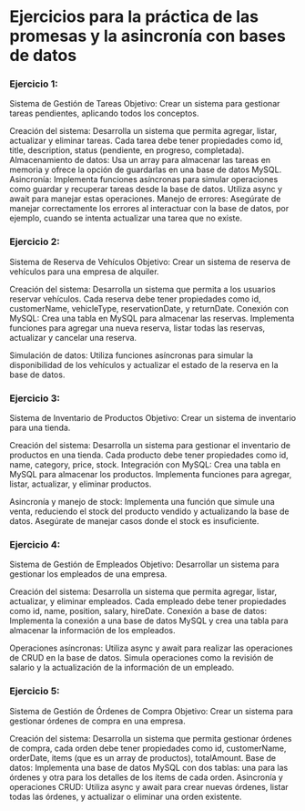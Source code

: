 # Ejercicios para la práctica de las promesas y la asincronía con bases de datos

### Ejercicio 1: 

Sistema de Gestión de Tareas
Objetivo: Crear un sistema para gestionar tareas pendientes, aplicando todos los conceptos.

Creación del sistema: Desarrolla un sistema que permita agregar, listar, actualizar y eliminar tareas. Cada tarea debe tener propiedades como id, title, description, status (pendiente, en progreso, completada).
Almacenamiento de datos: Usa un array para almacenar las tareas en memoria y ofrece la opción de guardarlas en una base de datos MySQL.
Asincronía: Implementa funciones asíncronas para simular operaciones como guardar y recuperar tareas desde la base de datos. Utiliza async y await para manejar estas operaciones.
Manejo de errores: Asegúrate de manejar correctamente los errores al interactuar con la base de datos, por ejemplo, cuando se intenta actualizar una tarea que no existe.

### Ejercicio 2: 

Sistema de Reserva de Vehículos
Objetivo: Crear un sistema de reserva de vehículos para una empresa de alquiler.

Creación del sistema: Desarrolla un sistema que permita a los usuarios reservar vehículos. Cada reserva debe tener propiedades como id, customerName, vehicleType, reservationDate, y returnDate.
Conexión con MySQL: Crea una tabla en MySQL para almacenar las reservas. Implementa funciones para agregar una nueva reserva, listar todas las reservas, actualizar y cancelar una reserva.

Simulación de datos: Utiliza funciones asíncronas para simular la disponibilidad de los vehículos y actualizar el estado de la reserva en la base de datos.

### Ejercicio 3: 

Sistema de Inventario de Productos
Objetivo: Crear un sistema de inventario para una tienda.

Creación del sistema: Desarrolla un sistema para gestionar el inventario de productos en una tienda. Cada producto debe tener propiedades como id, name, category, price, stock.
Integración con MySQL: Crea una tabla en MySQL para almacenar los productos. Implementa funciones para agregar, listar, actualizar, y eliminar productos.

Asincronía y manejo de stock: Implementa una función que simule una venta, reduciendo el stock del producto vendido y actualizando la base de datos. Asegúrate de manejar casos donde el stock es insuficiente.

### Ejercicio 4: 

Sistema de Gestión de Empleados
Objetivo: Desarrollar un sistema para gestionar los empleados de una empresa.

Creación del sistema: Desarrolla un sistema que permita agregar, listar, actualizar, y eliminar empleados. Cada empleado debe tener propiedades como id, name, position, salary, hireDate.
Conexión a base de datos: Implementa la conexión a una base de datos MySQL y crea una tabla para almacenar la información de los empleados.

Operaciones asíncronas: Utiliza async y await para realizar las operaciones de CRUD en la base de datos. Simula operaciones como la revisión de salario y la actualización de la información de un empleado.


### Ejercicio 5: 

Sistema de Gestión de Órdenes de Compra
Objetivo: Crear un sistema para gestionar órdenes de compra en una empresa.

Creación del sistema: Desarrolla un sistema que permita gestionar órdenes de compra, cada orden debe tener propiedades como id, customerName, orderDate, items (que es un array de productos), totalAmount.
Base de datos: Implementa una base de datos MySQL con dos tablas: una para las órdenes y otra para los detalles de los ítems de cada orden.
Asincronía y operaciones CRUD: Utiliza async y await para crear nuevas órdenes, listar todas las órdenes, y actualizar o eliminar una orden existente.